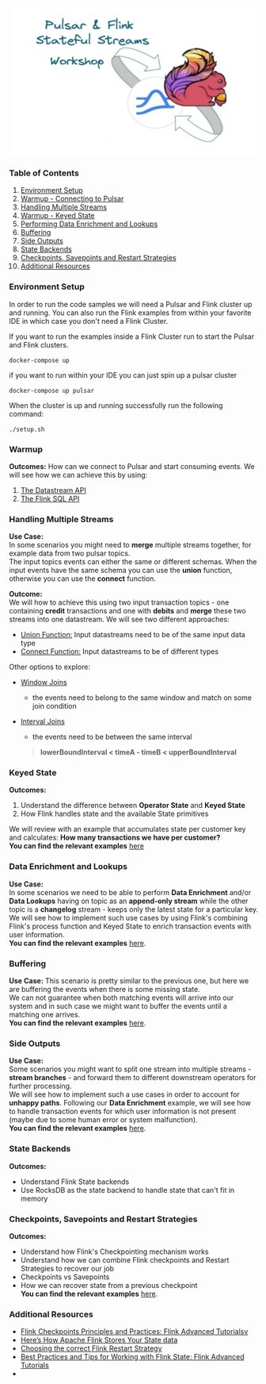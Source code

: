 <p align="center">
    <img src="images/logo.png" width="500" height="300">
</p>

### Table of Contents
1. [Environment Setup](#environment-setup)
2. [Warmup - Connecting to Pulsar](#warmup)
3. [Handling Multiple Streams](#handling-multiple-streams)
4. [Warmup - Keyed State](#keyed-state)
5. [Performing Data Enrichment and Lookups](#data-enrichment-and-lookups)
6. [Buffering](#buffering)
7. [Side Outputs](#side-outputs)
8. [State Backends](#state-backends)
9. [Checkpoints, Savepoints and Restart Strategies](#checkpoints-savepoints-and-restart-strategies)
10. [Additional Resources](#additional-resources)

### Environment Setup
In order to run the code samples we will need a Pulsar and Flink cluster up and running.
You can also run the Flink examples from within your favorite IDE in which case you don't need a Flink Cluster.

If you want to run the examples inside a Flink Cluster run to start the Pulsar and Flink clusters.
```shell
docker-compose up
```

if you want to run within your IDE you can just spin up a pulsar cluster
```shell
docker-compose up pulsar
```

When the cluster is up and running successfully run the following command:
```shell
./setup.sh
```

### Warmup
**Outcomes:** How can we connect to Pulsar and start consuming events.
We will see how we can achieve this by using:
1. [The Datastream API](src/main/java/io/ipolyzos/compute/source/datastream)
2. [The Flink SQL API](src/main/java/io/ipolyzos/compute/source/sql)

### Handling Multiple Streams
**Use Case:**  
In some scenarios you might need to **merge** multiple streams together, for example data from two pulsar topics.  
The input topics events can either the same or different schemas.
When the input events have the same schema you can use the **union** function, otherwise you can use the **connect** function. 

**Outcome:**  
We will how to achieve this using two input transaction topics - one containing **credit** transactions and one with **debits** and **merge** these two
streams into one datastream. We will see two different approaches:
* [Union Function:](src/main/java/io/ipolyzos/compute/mutlistreams) Input datastreams need to be of the same input data type
* [Connect Function:](src/main/java/io/ipolyzos/compute/mutlistreams) Input datastreams to be of different types

Other options to explore:
* [Window Joins](https://nightlies.apache.org/flink/flink-docs-release-1.15/docs/dev/datastream/operators/joining/#window-join)
  * the events need to belong to the same window and match on some join condition
* [Interval Joins](https://nightlies.apache.org/flink/flink-docs-release-1.15/docs/dev/datastream/operators/joining/#interval-join) 
  * the events need to be between the same interval  
  
  > **lowerBoundInterval < timeA - timeB < upperBoundInterval**


### Keyed State
**Outcomes:**  
1. Understand the difference between **Operator State** and **Keyed State**
2. How Flink handles state and the available State primitives  

We will review with an example that accumulates state per customer key and calculates: **How many transactions we have per customer?**  
**You can find the relevant examples** [here](src/main/java/io/ipolyzos/compute/state)

### Data Enrichment and Lookups
**Use Case:**  
In some scenarios we need to be able to perform **Data Enrichment** and/or **Data Lookups** having on topic as an 
**append-only stream** while the other topic is a **changelog** stream - keeps only the latest state for a particular key.  
We will see how to implement such use cases by using Flink's combining Flink's process function and Keyed State to enrich 
transaction events with user information.  
**You can find the relevant examples** [here](src/main/java/io/ipolyzos/compute/enrichment).

### Buffering
**Use Case:**
This scenario is pretty similar to the previous one, but here we are buffering the events when there is some missing state.  
We can not guarantee when both matching events will arrive into our system and in such case we might want to buffer the events
until a matching one arrives.  
**You can find the relevant examples** [here](src/main/java/io/ipolyzos/compute/buffering).

### Side Outputs
**Use Case:**  
Some scenarios you might want to split one stream into multiple streams - **stream branches** - and forward
them to different downstream operators for further processing.  
We will see how to implement such a use cases in order to account for **unhappy paths**. Following our **Data Enrichment** example, we will see
how to handle transaction events for which user information is not present (maybe due to some human error or system malfunction).  
**You can find the relevant examples** [here](src/main/java/io/ipolyzos/compute/sideoutputs).

### State Backends
**Outcomes:**
- Understand Flink State backends
- Use RocksDB as the state backend to handle state that can't fit in memory

### Checkpoints, Savepoints and Restart Strategies
**Outcomes:**
- Understand how Flink's Checkpointing mechanism works
- Understand how we can combine Flink checkpoints and Restart Strategies to recover our job
- Checkpoints vs Savepoints 
- How we can recover state from a previous checkpoint  
**You can find the relevant examples** [here](src/main/java/io/ipolyzos/compute/fault_tolerance).

### Additional Resources
* [Flink Checkpoints Principles and Practices: Flink Advanced Tutorialsv](https://www.alibabacloud.com/blog/flink-checkpoints-principles-and-practices-flink-advanced-tutorials_596631https://www.alibabacloud.com/blog/flink-checkpoints-principles-and-practices-flink-advanced-tutorials_596631)
* [Here’s How Apache Flink Stores Your State data](https://towardsdatascience.com/heres-how-flink-stores-your-state-7b37fbb60e1a)
* [Choosing the correct Flink Restart Strategy](https://kartikiyer.com/2019/05/26/choosing-the-correct-flink-restart-strategy-avoiding-production-gotchas/)
* [Best Practices and Tips for Working with Flink State: Flink Advanced Tutorials](https://www.alibabacloud.com/blog/best-practices-and-tips-for-working-with-flink-state-flink-advanced-tutorials_596630?spm=a2c65.11461447.0.0.19252ffbl4Nuva)
* 
